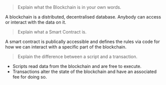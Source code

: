 > Explain what the Blockchain is in your own words.

A blockchain is a distributed, decentralised database. Anybody can access or interact with the data on it.

> Explain what a Smart Contract is.

A smart contract is publically accessible and defines the rules via code for how we can interact with a specific part of the blockchain.

> Explain the difference between a script and a transaction.

- Scripts read data from the blockchain and are free to execute.
- Transactions alter the state of the blockchain and have an associated fee for doing so.

